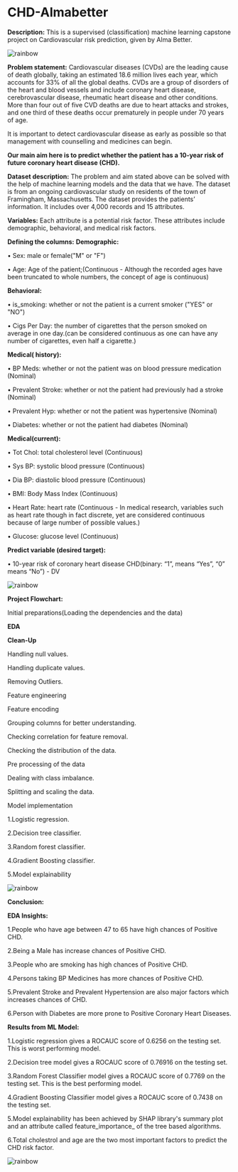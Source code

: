 # CHD-Almabetter
**Description:**
This is a supervised (classification) machine learning capstone project on Cardiovascular risk prediction, given by Alma Better.


![rainbow](https://user-images.githubusercontent.com/85065799/204543278-26c507b6-400a-42e0-852f-2e09362f6e12.png)

**Problem statement:**
Cardiovascular diseases (CVDs) are the leading cause of death globally, taking an estimated 18.6 million lives each year, which accounts for 33% of all the global deaths. CVDs are a group of disorders of the heart and blood vessels and include coronary heart disease, cerebrovascular disease, rheumatic heart disease and other conditions. More than four out of five CVD deaths are due to heart attacks and strokes, and one third of these deaths occur prematurely in people under 70 years of age.

It is important to detect cardiovascular disease as early as possible so that management with counselling and medicines can begin.

**Our main aim here is to predict whether the patient has a 10-year risk of future coronary heart disease (CHD).**

**Dataset description:**
The problem and aim stated above can be solved with the help of machine learning models and the data that we have. The dataset is from an ongoing cardiovascular study on residents of the town of Framingham, Massachusetts. The dataset provides the patients’ information. It includes over 4,000 records and 15 attributes.

**Variables:**
Each attribute is a potential risk factor. These attributes include demographic, behavioral, and medical risk factors.

**Defining the columns:**
**Demographic:**

• Sex: male or female("M" or "F")

• Age: Age of the patient;(Continuous - Although the recorded ages have been truncated to whole numbers, the concept of age is continuous)

**Behavioral:**

• is_smoking: whether or not the patient is a current smoker ("YES" or "NO")

• Cigs Per Day: the number of cigarettes that the person smoked on average in one day.(can be considered continuous as one can have any number of cigarettes, even half a cigarette.)

**Medical( history):**

• BP Meds: whether or not the patient was on blood pressure medication (Nominal)

• Prevalent Stroke: whether or not the patient had previously had a stroke (Nominal)

• Prevalent Hyp: whether or not the patient was hypertensive (Nominal)

• Diabetes: whether or not the patient had diabetes (Nominal)

**Medical(current):**

• Tot Chol: total cholesterol level (Continuous)

• Sys BP: systolic blood pressure (Continuous)

• Dia BP: diastolic blood pressure (Continuous)

• BMI: Body Mass Index (Continuous)

• Heart Rate: heart rate (Continuous - In medical research, variables such as heart rate though in fact discrete, yet are considered continuous because of large number of possible values.)

• Glucose: glucose level (Continuous)

**Predict variable (desired target):**

• 10-year risk of coronary heart disease CHD(binary: “1”, means “Yes”, “0” means “No”) - DV



![rainbow](https://user-images.githubusercontent.com/85065799/204543278-26c507b6-400a-42e0-852f-2e09362f6e12.png)

**Project Flowchart:**

Initial preparations(Loading the dependencies and the data)

**EDA**

**Clean-Up**


Handling null values.

Handling duplicate values.

Removing Outliers.

Feature engineering

Feature encoding

Grouping columns for better understanding.

Checking correlation for feature removal.

Checking the distribution of the data.

Pre processing of the data


Dealing with class imbalance.

Splitting and scaling the data.

Model implementation

1.Logistic regression.

2.Decision tree classifier.

3.Random forest classifier.

4.Gradient Boosting classifier.

5.Model explainability



![rainbow](https://user-images.githubusercontent.com/85065799/204543278-26c507b6-400a-42e0-852f-2e09362f6e12.png)

**Conclusion:**

**EDA Insights:**

1.People who have age between 47 to 65 have high chances of Positive CHD.

2.Being a Male has increase chances of Positive CHD.

3.People who are smoking has high chances of Positive CHD.

4.Persons taking BP Medicines has more chances of Positive CHD.

5.Prevalent Stroke and Prevalent Hypertension are also major factors which increases chances of CHD.

6.Person with Diabetes are more prone to Positive Coronary Heart Diseases.

**Results from ML Model:**


1.Logistic regression gives a ROCAUC score of 0.6256 on the testing set. This is worst performing model.

2.Decision tree model gives a ROCAUC score of 0.76916 on the testing set.

3.Random Forest Classifier model gives a ROCAUC score of 0.7769 on the testing set. This is the best performing model.

4.Gradient Boosting Classifier model gives a ROCAUC score of 0.7438 on the testing set.

5.Model explainability has been achieved by SHAP library's summary plot and an attribute called feature_importance_ of the tree based algorithms.

6.Total cholestrol and age are the two most important factors to predict the CHD risk factor.



![rainbow](https://user-images.githubusercontent.com/85065799/204543278-26c507b6-400a-42e0-852f-2e09362f6e12.png)
